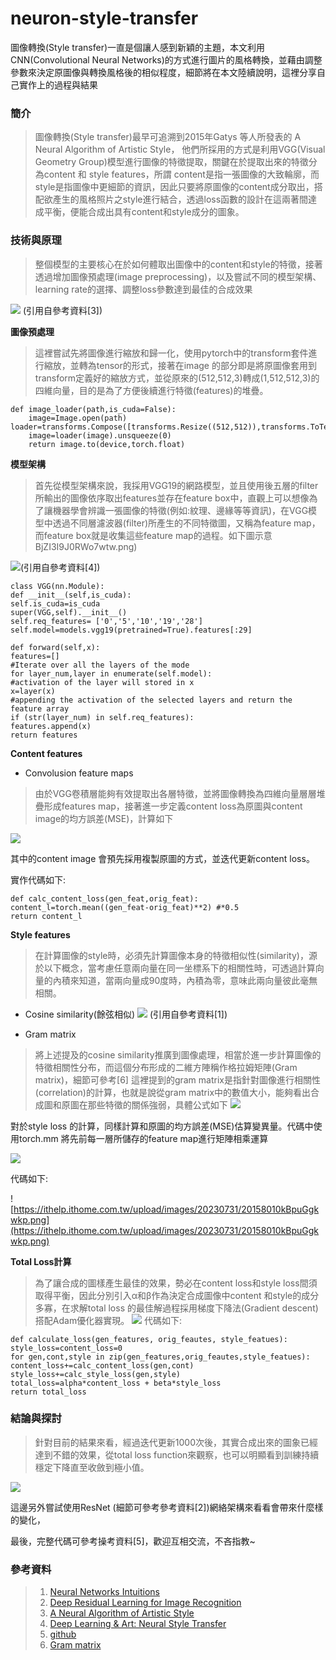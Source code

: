 ﻿# neuron-style-transfer
圖像轉換(Style transfer)一直是個讓人感到新穎的主題，本文利用CNN(Convolutional Neural Networks)的方式進行圖片的風格轉換，並藉由調整參數來決定原圖像與轉換風格後的相似程度，細節將在本文陸續說明，這裡分享自己實作上的過程與結果

### 簡介
> 圖像轉換(Style transfer)最早可追溯到2015年Gatys 等人所發表的 A Neural Algorithm of Artistic Style，
> 他們所採用的方式是利用VGG(Visual Geometry Group)模型進行圖像的特徵提取，關鍵在於提取出來的特徵分為content 和 style features，所謂 content是指一張圖像的大致輪廓，而style是指圖像中更細節的資訊，因此只要將原圖像的content成分取出，搭配欲產生的風格照片之style進行結合，透過loss函數的設計在這兩著間達成平衡，便能合成出具有content和style成分的圖象。

### 技術與原理
> 整個模型的主要核心在於如何體取出圖像中的content和style的特徵，接著透過增加圖像預處理(image preprocessing)，以及嘗試不同的模型架構、learning rate的選擇、調整loss參數達到最佳的合成效果

![](https://miro.medium.com/v2/resize:fit:720/format:webp/1*p15iAAgqiCyVAbi4msgfeQ.png)
(引用自參考資料[3])

**圖像預處理**
> 這裡嘗試先將圖像進行縮放和歸一化，使用pytorch中的transform套件進行縮放，並轉為tensor的形式，接著在image 的部分即是將原圖像套用到transform定義好的縮放方式，並從原來的(512,512,3)轉成(1,512,512,3)的四維向量，目的是為了方便後續進行特徵(features)的堆疊。

```
def image_loader(path,is_cuda=False):
    image=Image.open(path)        loader=transforms.Compose([transforms.Resize((512,512)),transforms.ToTensor()])
    image=loader(image).unsqueeze(0)
    return image.to(device,torch.float)
```

**模型架構**
> 首先從模型架構來說，我採用VGG19的網路模型，並且使用後五層的filter所輸出的圖像依序取出features並存在feature box中，直觀上可以想像為了讓機器學會辨識一張圖像的特徵(例如:紋理、邊緣等等資訊)，在VGG模型中透過不同層濾波器(filter)所產生的不同特徵圖，又稱為feature map，而feature box就是收集這些feature map的過程。如下圖示意
BjZI3I9J0RWo7wtw.png)

![](https://upscfever.com/upsc-fever/en/data/deeplearning4/images/NST_LOSS.png)(引用自參考資料[4])

```
class VGG(nn.Module):
def __init__(self,is_cuda):
self.is_cuda=is_cuda
super(VGG,self).__init__()
self.req_features= ['0','5','10','19','28'] 
self.model=models.vgg19(pretrained=True).features[:29] 

def forward(self,x):
features=[]
#Iterate over all the layers of the mode
for layer_num,layer in enumerate(self.model):
#activation of the layer will stored in x
x=layer(x)
#appending the activation of the selected layers and return the feature array
if (str(layer_num) in self.req_features):
features.append(x)             
return features
```

**Content features**
- Convolusion feature maps
> 由於VGG卷積層能夠有效提取出各層特徵，並將圖像轉換為四維向量層層堆疊形成features map，接著進一步定義content loss為原圖與content image的均方誤差(MSE)，計算如下

![](https://miro.medium.com/v2/resize:fit:640/format:webp/1*PKnjB3bxzgg6yy0uOsljqw.png)

其中的content image 會預先採用複製原圖的方式，並迭代更新content loss。

實作代碼如下:
```
def calc_content_loss(gen_feat,orig_feat):
content_l=torch.mean((gen_feat-orig_feat)**2) #*0.5
return content_l
```


**Style features**
> 在計算圖像的style時，必須先計算圖像本身的特徵相似性(similarity)，源於以下概念，當考慮任意兩向量在同一坐標系下的相關性時，可透過計算向量的內積來知道，當兩向量成90度時，內積為零，意味此兩向量彼此毫無相關。
- Cosine similarity(餘弦相似)
![](https://miro.medium.com/v2/resize:fit:490/format:webp/1*H1UW3bwrhqkRUJ11Xg6gGA.png)
(引用自參考資料[1])

- Gram matrix
> 將上述提及的cosine similarity推廣到圖像處理，相當於進一步計算圖像的特徵相關性分布，而這個分布形成的二維方陣稱作格拉姆矩陣(Gram matrix)，細節可參考[6]
> 這裡提到的gram matrix是指針對圖像進行相關性(correlation)的計算，也就是說從gram matrix中的數值大小，能夠看出合成圖和原圖在那些特徵的關係強弱，具體公式如下
![](https://miro.medium.com/v2/resize:fit:518/format:webp/1*C3fkQanKHMwOi_rf0q0OQQ.png)

對於style loss 的計算，同樣計算和原圖的均方誤差(MSE)估算變異量。代碼中使用torch.mm 將先前每一層所儲存的feature map進行矩陣相乘運算

![](https://miro.medium.com/v2/resize:fit:640/format:webp/1*0nASi-)

代碼如下:

![https://ithelp.ithome.com.tw/upload/images/20230731/20158010kBpuGgkwkp.png](https://ithelp.ithome.com.tw/upload/images/20230731/20158010kBpuGgkwkp.png)

**Total Loss計算**
> 為了讓合成的圖樣產生最佳的效果，勢必在content loss和style loss間須取得平衡，因此分別引入α和β作為決定合成圖像中content 和style的成分多寡，在求解total loss 的最佳解過程採用梯度下降法(Gradient descent)搭配Adam優化器實現。
![](https://miro.medium.com/v2/resize:fit:640/format:webp/1*39DOPiFLq8TcncxuLKro7Q.png)
代碼如下:
```
def calculate_loss(gen_features, orig_feautes, style_featues):
style_loss=content_loss=0
for gen,cont,style in zip(gen_features,orig_feautes,style_featues):
content_loss+=calc_content_loss(gen,cont)
style_loss+=calc_style_loss(gen,style)
total_loss=alpha*content_loss + beta*style_loss 
return total_loss
```

### 結論與探討
> 針對目前的結果來看，經過迭代更新1000次後，其實合成出來的圖象已經達到不錯的效果，從total loss function來觀察，也可以明顯看到訓練持續穩定下降直至收斂到極小值。


![](https://ithelp.ithome.com.tw/upload/images/20230730/201580100j87fXAqGU.png)



這邊另外嘗試使用ResNet (細節可參考參考資料[2])網絡架構來看看會帶來什麼樣的變化，



最後，完整代碼可參考操考資料[5]，歡迎互相交流，不吝指教~

### 參考資料
> 1. [Neural Networks Intuitions](https://towardsdatascience.com/neural-networks-intuitions-2-dot-product-gram-matrix-and-neural-style-transfer-5d39653e7916)
> 2. [Deep Residual Learning for Image Recognition](https://arxiv.org/pdf/1512.03385.pdf)
> 3. [A Neural Algorithm of Artistic Style](https://arxiv.org/pdf/1508.06576.pdf)
> 4. [Deep Learning & Art: Neural Style Transfer](https://upscfever.com/upsc-fever/en/data/deeplearning4/Art+Generation+with+Neural+Style+Transfer+-+v2.html)
> 5. [github](http://)
> 6. [Gram matrix](https://ccjou.wordpress.com/2011/03/07/%E7%89%B9%E6%AE%8A%E7%9F%A9%E9%99%A3-14%EF%BC%9Agramian-%E7%9F%A9%E9%99%A3/)

